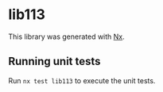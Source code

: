 # lib113

This library was generated with [Nx](https://nx.dev).

## Running unit tests

Run `nx test lib113` to execute the unit tests.
